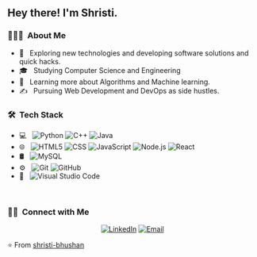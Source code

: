 
<h2> Hey there! I'm Shristi.</h2>

<h3> 👨🏻‍💻 &nbsp;About Me </h3>

- 🤔 &nbsp; Exploring new technologies and developing software solutions and quick hacks.
- 🎓 &nbsp; Studying Computer Science and Engineering
- 🌱 &nbsp; Learning more about Algorithms and Machine learning.
- ✍️ &nbsp; Pursuing Web Development and DevOps as side hustles.

<h3> 🛠 &nbsp;Tech Stack</h3>

- 💻 &nbsp;
  ![Python](https://img.shields.io/badge/python-3670A0?style=for-the-badge&logo=python&logoColor=ffdd54)
  ![C++](https://img.shields.io/badge/-C++-333333?style=flat&logo=C%2B%2B&logoColor=00599C)
  ![Java](	https://img.shields.io/badge/Java-ED8B00?style=flat&logo=java)
- 🌐 &nbsp;
  ![HTML5](https://img.shields.io/badge/-HTML5-333333?style=flat&logo=HTML5)
  ![CSS](https://img.shields.io/badge/-CSS-333333?style=flat&logo=CSS3&logoColor=1572B6)
  ![JavaScript](https://img.shields.io/badge/-JavaScript-333333?style=flat&logo=javascript)
  ![Node.js](https://img.shields.io/badge/-Node.js-333333?style=flat&logo=node.js)
  ![React](https://img.shields.io/badge/-React-333333?style=flat&logo=react)
- 🛢 &nbsp;
  ![MySQL](https://img.shields.io/badge/-MySQL-333333?style=flat&logo=mysql)
- ⚙️ &nbsp;
  ![Git](https://img.shields.io/badge/-Git-333333?style=flat&logo=git)
  ![GitHub](https://img.shields.io/badge/-GitHub-333333?style=flat&logo=github)
- 🔧 &nbsp;
  ![Visual Studio Code](https://img.shields.io/badge/-Visual%20Studio%20Code-333333?style=flat&logo=visual-studio-code&logoColor=007ACC)

<br/>

<h3> 🤝🏻 &nbsp;Connect with Me </h3>

<p align="center">
<a href="https://www.linkedin.com/in/shristi-bhushan-6865b6207"><img alt="LinkedIn" src="https://img.shields.io/badge/LinkedIn-Shristi%20Bhushan-blue?style=flat-square&logo=linkedin"></a>
<a href="mailto:shristibhushan2001@gmail.com"><img alt="Email" src="https://img.shields.io/badge/Email-shristibhushan2001@gmail.com-blue?style=flat-square&logo=gmail"></a>
</p>

⭐️ From [shristi-bhushan](https://github.com/shristi-bhushan)
